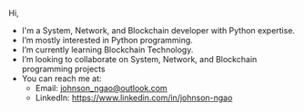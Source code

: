  Hi, 

- I'm a System, Network, and Blockchain developer
  with Python expertise.
- I’m mostly interested in Python programming. 
- I’m currently learning Blockchain Technology.
- I’m looking to collaborate on System, Network,
  and Blockchain programming projects
- You can reach me at:
  -    Email: johnson_ngao@outlook.com
  - LinkedIn: https://www.linkedin.com/in/johnson-ngao
